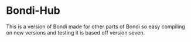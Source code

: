 # Bondi-Hub
This is a version of Bondi made for other parts of Bondi so easy compiling on new versions and testing it is based off version seven.